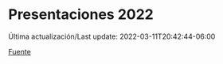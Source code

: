 # Presentaciones 2022

Última actualización/Last update: 2022-03-11T20:42:44-06:00

 [Fuente](https://www.gob.mx/salud/documentos/presentaciones-2022)
